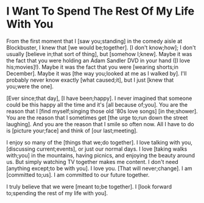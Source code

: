 # I Want To Spend The Rest Of My Life With You

From the first moment that I [saw you;standing] in the comedy aisle at Blockbuster, I knew that [we would be;together]. [I don't know;how]; I don't usually [believe in;that sort of thing], but [somehow I;knew]. Maybe it was the fact that you were holding an Adam Sandler DVD in your hand ([I love his;movies]!). Maybe it was the fact that you were [wearing shorts;in December]. Maybe it was [the way you;looked at me as I walked by]. I'll probably never know exactly [what caused;it], but I just [knew that you;were the one].

[Ever since;that day], [I have been;happy]. I never imagined that someone could be this happy all the time and it's [all because of;you]. You are the reason that I [find myself;singing those old '80s love songs] [in the;shower]. You are the reason that I sometimes get [the urge to;run down the street laughing]. And you are the reason that I smile so often now. All I have to do is [picture your;face] and think of [our last;meeting].

I enjoy so many of the [things that we;do together]. I love talking with you, [discussing current;events], or just our normal days. I love [taking walks with;you] in the mountains, having picnics, and enjoying the beauty around us. But simply watching TV together makes me content. I don't need [anything except;to be with you]. I love you. [That will never;change]. I am [committed to;us]. I am committed to our future together.

I truly believe that we were [meant to;be together]. I [look forward to;spending the rest of my life with you].

